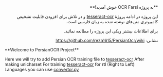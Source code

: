 <div dir="rtl">
**به پروژه OCR Farsi خوش آمدید!**


این پروژه در ادامه پروژهٔ [tesseract-ocr](http://code.google.com/p/tesseract-ocr/) و در تلاش برای افزودن قابلیت تشخیص کامپیوتری متن‌های نوشته شده به زبان فارسی است.

برای اطلاعات بیشتر ویکی این پروژه را مطالعه نمائيد.

نشانی: https://github.com/reza1615/PersianOcr/wiki
</div>
**Welcome to PersianOCR Project**

Here we will try to add Persian OCR training file to [tesseract-ocr](http://code.google.com/p/tesseract-ocr/)
After making unicharset For training [tesseract-ocr](http://code.google.com/p/tesseract-ocr/) for rtl (Right to Left) Languages you can use [convertor.py](https://github.com/reza1615/PersianOcr/blob/master/convertor.py)

